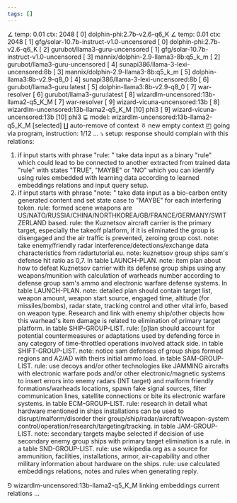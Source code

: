 ```yaml
---
tags: []
---
```

∠ temp: 0.01 ctx: 2048
 [ 0] dolphin-phi:2.7b-v2.6-q6_K
∠ temp: 0.01 ctx: 2048
 [ 1] gfg/solar-10.7b-instruct-v1.0-uncensored
 [ 0] dolphin-phi:2.7b-v2.6-q6_K
 [ 2] gurubot/llama3-guru-uncensored
 [ 1] gfg/solar-10.7b-instruct-v1.0-uncensored
 [ 3] mannix/dolphin-2.9-llama3-8b:q5_k_m
 [ 2] gurubot/llama3-guru-uncensored
 [ 4] sunapi386/llama-3-lexi-uncensored:8b
 [ 3] mannix/dolphin-2.9-llama3-8b:q5_k_m
 [ 5] dolphin-llama3:8b-v2.9-q8_0
 [ 4] sunapi386/llama-3-lexi-uncensored:8b
 [ 6] gurubot/llama3-guru:latest
 [ 5] dolphin-llama3:8b-v2.9-q8_0
 [ 7] war-resolver
 [ 6] gurubot/llama3-guru:latest
 [ 8] wizardlm-uncensored:13b-llama2-q5_K_M
 [ 7] war-resolver
 [ 9] wizard-vicuna-uncensored:13b
 [ 8] wizardlm-uncensored:13b-llama2-q5_K_M
 [10] phi3
 [ 9] wizard-vicuna-uncensored:13b
 [10] phi3
⋤ model: wizardlm-uncensored:13b-llama2-q5_K_M [selected]
∐ auto-remove of context
ㆆ new empty context
◰ going via program, instruction: 1/12 ...
⤵ setup: response should complain with this relations:

1. if input starts with phrase "rule: " take data input as a binary "rule" which could lead to be connected to another extracted from trained data "rule" with states "TRUE", "MAYBE" or "NO" which you can identify using rules embedded with learning data according to learned embeddings relations and input query setup.
2. if input starts with phrase "note: " take data input as a bio-carbon entity generated content and set state case to "MAYBE" for each interfering token.
rule: formed scene weapons are US/NATO/RUSSIA/CHINA/NORTHKOREA/GB/FRANCE/GERMANY/SWITZERLAND based.
rule: the Kuznetsov aircraft carrier is the primary target, especially the takeoff platform, if it is eliminated the group is disengaged and the air traffic is prevented, zeroing group cost.
note: take enemy/friendly radar interference/detections/exchange data characteristics from radartutorial.eu.
note: kuznetsov group ships sam's defense hit ratio as 0,7. In table LAUNCH-PLAN.
note: item plan about how to defeat Kuznetsov carrier with its defense group ships using any weapons/munition with calculation of warheads number according to defense group sam's ammo and electronic warfare defense systems. In table LAUNCH-PLAN.
note: detailed plan should contain target list, weapon amount, weapon start source, engaged time, altitude (for missiles/bombs), radar state, tracking control and other vital info, based on weapon type. Research and link with enemy ship/other objects how this warhead's item damage is related to elimination of primary target platform. in table SHIP-GROUP-LIST.
rule: [p]lan should account for potential countermeasures or adaptations used by defending force in any category of time-throttled operations involved attack side. in table SHIFT-GROUP-LIST.
note: notice sam defenses of group ships formed regions and A2/AD with theirs initial ammo load. in table SAM-GROUP-LIST.
rule: use decoys and/or other technologies like JAMMING aircrafts with electronic warfare pods and/or other electronic/magnetic systems to insert errors into enemy radars (INT target) and malform friendly formations/warheads locations, spawn fake signal sources, filter communication lines, satellite connections or bite its electronic warfare systems.  in table ECM-GROUP-LIST.
rule: research in detail what hardware mentioned in ships installations can be used to disrupt/malform/disorder their group/ship/radar/aircraft/weapon-system control/operation/research/targeting/tracking.  in table JAM-GROUP-LIST.
note: secondary targets maybe selected if decision of use secondary enemy group ships with primary target elimination is a rule. in a table SND-GROUP-LIST.
rule: use wikipedia.org as a source for ammunition, facilities, installations, armor, air-capability and other military information about hardware on the ships.
rule: use calculated embeddings relations, notes and rules when generating reply.

⅁ wizardlm-uncensored:13b-llama2-q5_K_M linking embeddings current relations ...
